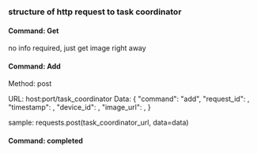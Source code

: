 


### structure of http request to task coordinator
#### Command: Get
no info required, just get image right away

#### Command: Add
Method: post

URL: host:port/task_coordinator
Data:
{
    "command": "add",
    "request_id": ,
    "timestamp": ,
    "device_id": ,
    "image_url": ,
} 

sample: requests.post(task_coordinator_url, data=data)

#### Command: completed
